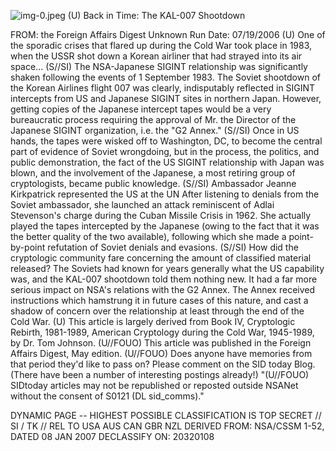 ![img-0.jpeg](img-0.jpeg)
(U) Back in Time: The KAL-007 Shootdown

FROM: the Foreign Affairs Digest
Unknown
Run Date: 07/19/2006
(U) One of the sporadic crises that flared up during the Cold War took place in 1983, when the USSR shot down a Korean airliner that had strayed into its air space...
(S//SI) The NSA-Japanese SIGINT relationship was significantly shaken following the events of 1 September 1983. The Soviet shootdown of the Korean Airlines flight 007 was clearly, indisputably reflected in SIGINT intercepts from US and Japanese SIGINT sites in northern Japan. However, getting copies of the Japanese intercept tapes would be a very bureaucratic process requiring the approval of Mr. the Director of the Japanese SIGINT organization, i.e. the "G2 Annex."
(S//SI) Once in US hands, the tapes were wisked off to Washington, DC, to become the central part of evidence of Soviet wrongdoing, but in the process, the politics, and public demonstration, the fact of the US SIGINT relationship with Japan was blown, and the involvement of the Japanese, a most retiring group of cryptologists, became public knowledge.
(S//SI) Ambassador Jeanne Kirkpatrick represented the US at the UN After listening to denials from the Soviet ambassador, she launched an attack reminiscent of Adlai Stevenson's charge during the Cuban Missile Crisis in 1962. She actually played the tapes intercepted by the Japanese (owing to the fact that it was the better quality of the two available), following which she made a point-by-point refutation of Soviet denials and evasions.
(S//SI) How did the cryptologic community fare concerning the amount of classified material released? The Soviets had known for years generally what the US capability was, and the KAL-007 shootdown told them nothing new. It had a far more serious impact on NSA's relations with the G2 Annex. The Annex received instructions which hamstrung it in future cases of this nature, and cast a shadow of concern over the relationship at least through the end of the Cold War.
(U) This article is largely derived from Book IV, Cryptologic Rebirth, 1981-1989, American Cryptology during the Cold War, 1945-1989, by Dr. Tom Johnson.
(U//FOUO) This article was published in the Foreign Affairs Digest, May edition.
(U//FOUO) Does anyone have memories from that period they'd like to pass on? Please comment on the SID today Blog. (There have been a number of interesting postings already!)
"(U//FOUO) SIDtoday articles may not be republished or reposted outside NSANet without the consent of S0121 (DL sid_comms)."

DYNAMIC PAGE -- HIGHEST POSSIBLE CLASSIFICATION IS
TOP SECRET // SI / TK // REL TO USA AUS CAN GBR NZL
DERIVED FROM: NSA/CSSM 1-52, DATED 08 JAN 2007 DECLASSIFY ON: 20320108

